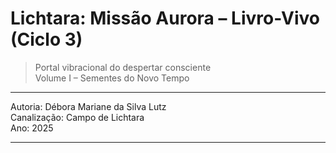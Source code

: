 # Lichtara: Missão Aurora – Livro-Vivo (Ciclo 3)

> Portal vibracional do despertar consciente  
> Volume I – Sementes do Novo Tempo

---

Autoria: Débora Mariane da Silva Lutz  
Canalização: Campo de Lichtara  
Ano: 2025

---